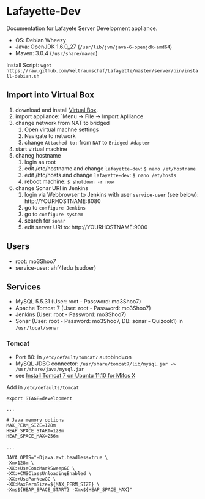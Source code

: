 # Lafayette-Dev

Documentation for Lafayete Server Development appliance.

- OS: Debian Wheezy
- Java: OpenJDK 1.6.0_27 (`/usr/lib/jvm/java-6-openjdk-amd64`)
- Maven: 3.0.4 (`/usr/share/maven`)

Install Script: `wget https://raw.github.com/Weltraumschaf/Lafayette/master/server/bin/install-debian.sh`

## Import into Virtual Box

1. download and install [Virtual Box][1]. 
2. import appliance: `Menu -> File -> Import Aplliance
3. change network from NAT to bridged
    1. Open virtual machne settings
    2. Navigate to network
    3. change `Attached to:` from `NAT` to `Bridged Adapter`
4. start virtual machine
5. chaneg hostname
	1. login as root
	2. edit /etc/hostname and change `lafayette-dev`: `$ nano /et/hostname`
	3. edit /htc/hosts and  change `lafayette-dev`: `$ nano /et/hosts`
	4. reboot machine: `$ shutdown -r now`
6. change Sonar URI in Jenkins
	1. login via Webbrowser to Jenkins with user `service-user` (see below): http://YOURHOSTNAME:8080
	2. go to `configure Jenkins`
	3. go to `configure system`
	4. search for `sonar`
	5. edit server URI to: http://YOURHOSTNAME:9000
	
## Users

- root: mo3Shoo7
- service-user: ahf4Iedu (sudoer)

## Services

* MySQL 5.5.31 (User: root - Password: mo3Shoo7)
* Apache Tomcat 7 (User: root - Password: mo3Shoo7)
* Jenkins (User: root - Password: mo3Shoo7)
* Sonar (User: root - Password: mo3Shoo7, DB: sonar - Quizook1) in `/usr/local/sonar`

### Tomcat

- Port 80: in `/etc/default/tomcat7` autobind=on
- MySQL JDBC connector: `/usr/share/tomcat7/lib/mysql.jar -> /usr/share/java/mysql.jar`
- see [Install Tomcat 7 on Ubuntu 11.10 for Mifos X][2]

Add in `/etc/defaults/tomcat`

    export STAGE=development
    
    ...
	
    # Java memory options
    MAX_PERM_SIZE=128m
    HEAP_SPACE_START=128m
    HEAP_SPACE_MAX=256m
	
    ...
	
    JAVA_OPTS="-Djava.awt.headless=true \
    -Xmx128m \
    -XX:+UseConcMarkSweepGC \
    -XX:+CMSClassUnloadingEnabled \
    -XX:+UseParNewGC \
    -XX:MaxPermSize=${MAX_PERM_SIZE} \
    -Xms${HEAP_SPACE_START} -Xmx${HEAP_SPACE_MAX}"

[1]: https://www.virtualbox.org/wiki/Downloads
[2]: https://mifosforge.jira.com/wiki/display/MIFOSX/Install+Tomcat+7+on+Ubuntu+11.10+for+Mifos+X
